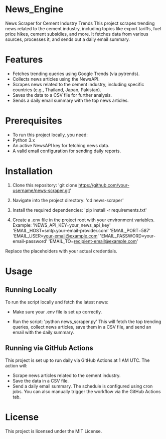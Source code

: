 # News_Engine
News Scraper for Cement Industry Trends
This project scrapes trending news related to the cement industry, including topics like export tariffs, fuel price hikes, cement subsidies, and more. It fetches data from various sources, processes it, and sends out a daily email summary.

# Features
- Fetches trending queries using Google Trends (via pytrends).
- Collects news articles using the NewsAPI.
- Scrapes news related to the cement industry, including specific countries (e.g., Thailand, Japan, Pakistan).
- Saves the data to a CSV file for further analysis.
- Sends a daily email summary with the top news articles.

# Prerequisites
- To run this project locally, you need:
- Python 3.x
- An active NewsAPI key for fetching news data.
- A valid email configuration for sending daily reports.

# Installation
1. Clone this repository:
      'git clone https://github.com/your-username/news-scraper.git'
   
2. Navigate into the project directory:
      'cd news-scraper'
   
3. Install the required dependencies:
      'pip install -r requirements.txt'
   
4. Create a .env file in the project root with your environment variables. Example:
      'NEWS_API_KEY=your_news_api_key'
      'EMAIL_HOST=smtp.your-email-provider.com'
      'EMAIL_PORT=587'
      'EMAIL_USER=your-email@example.com'
      'EMAIL_PASSWORD=your-email-password'
      'EMAIL_TO=recipient-email@example.com'
   
Replace the placeholders with your actual credentials.

# Usage
## Running Locally
To run the script locally and fetch the latest news:
- Make sure your .env file is set up correctly.
  
- Run the script:
    'python news_scraper.py'
  This will fetch the top trending queries, collect news articles, save them in a CSV file, and send an email with the daily summary.

## Running via GitHub Actions
This project is set up to run daily via GitHub Actions at 1 AM UTC. The action will:
  - Scrape news articles related to the cement industry.
  - Save the data in a CSV file.
  - Send a daily email summary.
The schedule is configured using cron jobs. You can also manually trigger the workflow via the GitHub Actions tab.

# License
This project is licensed under the MIT License.

